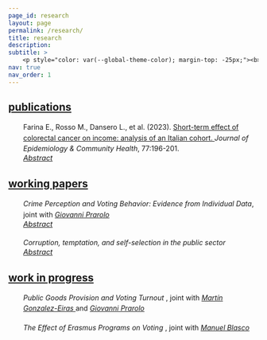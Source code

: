 ```yaml
---
page_id: research
layout: page
permalink: /research/
title: research
description:
subtitle: >
    <p style="color: var(--global-theme-color); margin-top: -25px;"><b><a href='https://marcorosso.com/es/ricerca/'>ricerca</a>&nbsp;|&nbsp;<a href='https://marcorosso.com/es/investigación/'>investigación</a></b></p>
nav: true
nav_order: 1
---
```


<!-- Publications -->
<!-- Section title toggle link with Font Awesome icons -->
<div class="projects">
  <a id="toggle-content-3" href="javascript:void(0);" onclick="toggleVisibility('content-3')">
    <h2 class="category"><i class="fa-solid fa-chevron-down fa-2xs"></i> publications </h2>
  </a>
</div>

<!-- Publications section show by default -->
<div id="content-3" style="display: block;">

  <div style="margin: 0; padding: 0; position: relative;">
      <!-- First row: journal icon and project title -->
      <div style="display: inline-block; width: 25px; text-align: center; position: absolute; top: 0;">
          <i class="fa-solid fa-newspaper" style="color: var(--global-theme-color);"></i>
      </div>
      <div style="display: inline-block; padding-left: 30px; line-height: 16pt;">
          <span>Farina E., Rosso M., Dansero L., et al. (2023). <a href="https://doi.org/10.1136/jech-2022-220088"> Short-term effect of colorectal cancer on income: analysis of an Italian cohort. </a> <i> Journal of Epidemiology & Community Health</i>, 77:196-201.</span>
      </div>
      <!-- Second row: abstract -->
      <div style="margin-top: 0px; position: relative;">
          <!-- Abstract toggle link with Font Awesome icons -->
          <div style="display: inline-block; padding-left: 30px; font-size: 11pt;">
            <a href="javascript:void(0);" id="toggle-abstract-1" onclick="toggleAbstract('abstract-1')">
              <i class="fa-solid fa-chevron-right fa-2xs"></i> <i>Abstract</i>
            </a>
          </div>
          <div id="abstract-1" style="display:inline-block; display:none; padding-left: 30px; line-height: 12pt; font-size: 10pt;">
              <b>Introduction</b> The ability to return to work after a cancer diagnosis is a key aspect of cancer survivorship and quality of life. Studies have reported a significant risk of income loss for cancer survivors; however, there is limited evidence of the Italian context.
              <br>
              <b>Methods</b> The Work Histories Italian Panel (WHIP)-Salute database was used to select a cohort of incident cases of colorectal cancer (CRC) among workers in the private sector, based on hospital discharges. A propensity score matching was used to find a balanced control group for several confounders. Ordinary least square and logistic regressions were used to estimate the effect of a CRC diagnosis on annual income and the probability of switching from a full-time contract to a part-time one considering 3 years after the diagnosis.
              <br>
              <b>Results</b> Overall, we identified 925 CRC incident cases from 2006 until 2012. Our results confirm a statistically significant reduction in survivors’ income compared with controls. This reduction was greater in the first year and then tend to decrease, with an average income loss over 3 years of about €12 000. Stratified analyses by sex and position confirmed the overall trend while indicating a strong effect modification. Regarding the switching from full-time to part-time employment, the results were never significant.
              <br>
              <b>Conclusion</b> Income loss does not seem to be related to an increase in part-time contracts, but rather to survivors’ reduced work capacity following the invasive treatments. Further research is needed to investigate the complex dynamics behind this association.
          </div>
      </div>
  </div>

</div>
<!-- end -->

<!-- Working Papers -->
<!-- Section title toggle link with Font Awesome icons -->
<div class="projects">
  <a id="toggle-content-2" href="javascript:void(0);" onclick="toggleVisibility('content-2')">
    <h2 class="category"><i class="fa-solid fa-chevron-down fa-2xs"></i> working papers </h2>
  </a>
</div>

<!-- Working Papers section show by default -->
<div id="content-2" style="display: block;">

  <div style="margin: 0; padding: 0; position: relative;">
      <!-- First row: open book icon and project title -->
      <div style="display: inline-block; width: 25px; text-align: center; position: absolute; top: 0;">
          <i class="fa-solid fa-book-open" style="color: var(--global-theme-color);"></i>
      </div>
      <div style="display: inline-block; padding-left: 30px; line-height: 16pt;">
          <span><i>Crime Perception and Voting Behavior: Evidence from Individual Data</i>, joint with <a href="https://sites.google.com/site/giovanniprarolo/"><i> Giovanni Prarolo </i></a></span>
      </div>
      <!-- Second row: abstract -->
      <div style="margin-top: 0px; position: relative;">
          <!-- Abstract toggle link with Font Awesome icons -->
          <div style="display: inline-block; padding-left: 30px; font-size: 11pt;">
            <a href="javascript:void(0);" id="toggle-abstract-2" onclick="toggleAbstract('abstract-2')">
              <i class="fa-solid fa-chevron-right fa-2xs"></i> <i>Abstract</i>
            </a>
          </div>
          <div id="abstract-2" style="display:inline-block; display:none; padding-left: 30px; line-height: 12pt; font-size: 10pt;">
              This study examines the impact of crime salience on individual voting behavior, using geolocated crime-related news as a proxy for public concern about crime in the lead-up to elections. Drawing on a retrospective survey of 5000 geolocated individuals across five elections—two national and three administrative—the analysis primarily focuses on national polls, where the absence of local confounders enhances external validity. The results are mixed overall, showing no significant effect on voting behavior when crimes are committed by Italians. However, crimes attributed to immigrants elicit a substantial individual electoral response. Voters tend to withdraw support from the populist Five Star Movement (M5S), known for its ambiguous stance on immigration and instead align with right-wing parties, particularly the Center-Right coalition, which emphasizes law and order. The response to immigrant-related crime also varies by demographic characteristics: high-skilled and educated voters are more likely to abandon M5S, while low-skilled and less-educated voters tend to desert the far-right Lega. In administrative elections, the effect of crime salience diverges. Crimes committed by Italians result in the punishment of incumbents, while immigrant-related crimes lead to increased voter abstention, possibly reflecting the social costs associated with party-switching among left-leaning voters. These findings provide novel insights into the relationship between crime salience, particularly regarding immigration, and individual voting behavior.
            <br>
            <div class="b">
              <b>Keywords:</b> crime, elections, political parties, newspapers, individual voting behavior, dictionary-based classification
            </div>
          </div>
      </div>
  </div>

<br>

  <div style="margin: 0; padding: 0; position: relative;">
      <!-- First row: open book icon and project title -->
      <div style="display: inline-block; width: 25px; text-align: center; position: absolute; top: 0;">
          <i class="fa-solid fa-book-open" style="color: var(--global-theme-color);"></i>
      </div>
      <div style="display: inline-block; padding-left: 30px; line-height: 16pt;">
          <span><i> Corruption, temptation, and self-selection in the public sector </i></span>
      </div>
      <!-- Second row: abstract -->
      <div style="margin-top: 0px; position: relative;">
          <!-- Abstract toggle link with Font Awesome icons -->
          <div style="display: inline-block; padding-left: 30px; font-size: 11pt;">
            <a href="javascript:void(0);" id="toggle-abstract-3" onclick="toggleAbstract('abstract-3')">
              <i class="fa-solid fa-chevron-right fa-2xs"></i> <i>Abstract</i>
            </a>
          </div>
          <div id="abstract-3" style="display:inline-block; display:none; padding-left: 30px; line-height: 12pt; font-size: 10pt;">
              This paper presents a theoretical model that examines the impact of corruption opportunities on the self-selection process of individuals in the public sector. The study explores how the temptation of engaging in corruption influences individuals' career choices. The main finding of the research reveals a dual effect of corruption opportunities in the public sector. On one hand, such opportunities attract individuals with lower ambition and motivation, who are more likely to engage in unethical behavior. On the other hand, when the temptation to participate in corruption becomes significant, highly motivated individuals may be deterred from pursuing a career in the public sector due to self-control issues, leading them to opt for employment in the private sector instead. This finding highlights the importance of considering the impact of corruption and self-control problems on the quality and composition of the public sector workforce, which can have broader implications for economic outcomes.
              <br>
              <div class="b">
                <b>Keywords:</b> self-selection, corruption, temptation, self-control
              </div>
          </div>
        </div>
      </div>
  
</div>
<!-- end -->

<!-- Work in Progress -->
<!-- Section title toggle link with Font Awesome icons -->
<div class="projects">
  <a id="toggle-content-1" href="javascript:void(0);" onclick="toggleVisibility('content-1')">
    <h2 class="category"><i class="fa-solid fa-chevron-down fa-2xs"></i> work in progress </h2>
  </a>
</div>

<!-- Working Papers section show by default -->
<div id="content-1" style="display: block;">

  <div style="margin: 0; padding: 0; position: relative;">
      <!-- First row: bookmark icon and project title -->
      <div style="display: inline-block; width: 25px; text-align: center; position: absolute; top: 0;">
          <i class="fa-solid fa-bookmark" style="color: var(--global-theme-color);"></i>
      </div>
      <div style="display: inline-block; padding-left: 30px; line-height: 16pt;">
          <span><i> Public Goods Provision and Voting Turnout </i> , joint with <a href="https://sites.google.com/view/mgeiras/inicio"><i> Martín Gonzalez-Eiras </i></a> and <a href="https://sites.google.com/site/giovanniprarolo/"><i> Giovanni Prarolo </i></a></span>
      </div>
  </div>

  <br>

  <div style="margin: 0; padding: 0; position: relative;">
      <!-- First row: bookmark icon and project title -->
      <div style="display: inline-block; width: 25px; text-align: center; position: absolute; top: 0;">
          <i class="fa-solid fa-bookmark" style="color: var(--global-theme-color);"></i>
      </div>
      <div style="display: inline-block; padding-left: 30px; line-height: 16pt;">
          <span><i> The Effect of Erasmus Programs on Voting </i> , joint with <a href="https://www.unibo.it/sitoweb/manuel.blasco2/en"><i> Manuel Blasco </i></a></span>
      </div>
  </div>

</div>
<!-- end -->

<!-- Inline script -->
<script>
  // Toggle the visibility of the abstract and switch the icon
  function toggleAbstract(id) {
    var abstract = document.getElementById(id);
    var toggleButton = document.getElementById('toggle-' + id).querySelector('i');

    if (abstract.style.display === "none" || abstract.style.display === "") {
      abstract.style.display = "block";
      toggleButton.className = "fa-solid fa-chevron-down fa-2xs"; // Change to down icon
    } else {
      abstract.style.display = "none";
      toggleButton.className = "fa-solid fa-chevron-right fa-2xs"; // Change to right icon
    }
  }
  // Toggle the visibility of the sections
  function toggleVisibility(id) {
    var content = document.getElementById(id);
    var toggleButton = document.getElementById('toggle-' + id).querySelector('i');
    
    if (content.style.display === "none") {
      content.style.display = "block";
      toggleButton.className = "fa-solid fa-chevron-down fa-2xs"; // Change to down icon
    } else {
      content.style.display = "none";
      toggleButton.className = "fa-solid fa-chevron-right fa-2xs"; // Change to right icon
    }
  }
</script>

<style>
  div.b {
    margin-top: 5px;
  }
</style>

